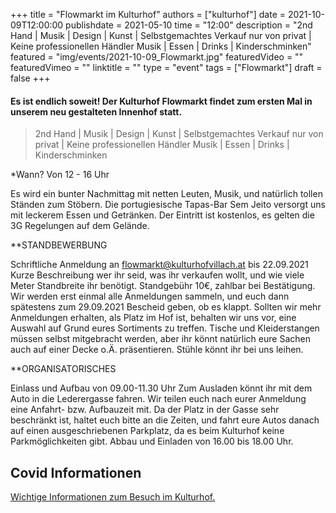 +++
title = "Flowmarkt im Kulturhof"
authors = ["kulturhof"]
date = 2021-10-09T12:00:00
publishdate = 2021-05-10
time = "12:00"
description = "2nd Hand | Musik | Design | Kunst | Selbstgemachtes
Verkauf nur von privat | Keine professionellen Händler
Musik | Essen | Drinks | Kinderschminken"
featured = "img/events/2021-10-09_Flowmarkt.jpg"
featuredVideo = ""
featuredVimeo = ""
linktitle = ""
type = "event"
tags = ["Flowmarkt"]
draft = false
+++

#### Es ist endlich soweit! Der Kulturhof Flowmarkt findet zum ersten Mal in unserem neu gestalteten Innenhof statt.

>2nd Hand | Musik | Design | Kunst | Selbstgemachtes
>Verkauf nur von privat | Keine professionellen Händler
>Musik | Essen | Drinks | Kinderschminken

*Wann? Von 12 - 16 Uhr

Es wird ein bunter Nachmittag mit netten Leuten, Musik, und natürlich tollen Ständen zum Stöbern. Die portugiesische Tapas-Bar Sem Jeito versorgt uns mit leckerem Essen und Getränken.
Der Eintritt ist kostenlos, es gelten die 3G Regelungen auf dem Gelände.



**STANDBEWERBUNG

Schriftliche Anmeldung an flowmarkt@kulturhofvillach.at bis 22.09.2021
Kurze Beschreibung wer ihr seid, was ihr verkaufen wollt, und wie viele Meter Standbreite ihr benötigt.
Standgebühr 10€, zahlbar bei Bestätigung.
Wir werden erst einmal alle Anmeldungen sammeln, und euch dann spätestens zum 29.09.2021 Bescheid geben, ob es klappt. Sollten wir mehr Anmeldungen erhalten, als Platz im Hof ist, behalten wir uns vor, eine Auswahl auf Grund eures Sortiments zu treffen.
Tische und Kleiderstangen müssen selbst mitgebracht werden, aber ihr könnt natürlich eure Sachen auch auf einer Decke o.Ä. präsentieren. Stühle könnt ihr bei uns leihen. 



**ORGANISATORISCHES

Einlass und Aufbau von 09.00-11.30 Uhr
Zum Ausladen könnt ihr mit dem Auto in die Lederergasse fahren. Wir teilen euch nach eurer Anmeldung eine Anfahrt- bzw. Aufbauzeit mit.
Da der Platz in der Gasse sehr beschränkt ist, haltet euch bitte an die Zeiten, und fahrt eure Autos danach auf einen ausgeschriebenen Parkplatz, da es beim Kulturhof keine Parkmöglichkeiten gibt. 
Abbau und Einladen von 16.00 bis 18.00 Uhr.








## Covid Informationen

[Wichtige Informationen zum Besuch im Kulturhof.](covid-info)
